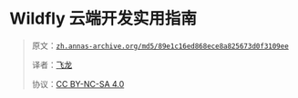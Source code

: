 # Wildfly 云端开发实用指南

> 原文：[`zh.annas-archive.org/md5/89e1c16ed868ece8a825673d0f3109ee`](https://zh.annas-archive.org/md5/89e1c16ed868ece8a825673d0f3109ee)
> 
> 译者：[飞龙](https://github.com/wizardforcel)
> 
> 协议：[CC BY-NC-SA 4.0](http://creativecommons.org/licenses/by-nc-sa/4.0/)
